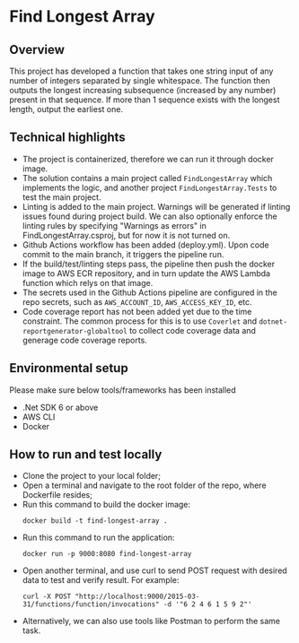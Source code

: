# Find Longest Array

## Overview

This project has developed a function that takes one string input of any number of integers separated by single whitespace. The function then outputs the longest increasing subsequence (increased by any number) present in that sequence. If more than 1 sequence exists with the longest length, output the earliest one.

## Technical highlights
- The project is containerized, therefore we can run it through docker image.
- The solution contains a main project called `FindLongestArray` which implements the logic, and another project `FindLongestArray.Tests` to test the main project.
- Linting is added to the main project. Warnings will be generated if linting issues found during project build. We can also optionally enforce the linting rules by specifying "Warnings as errors" in FindLongestArray.csproj, but for now it is not turned on.
- Github Actions workflow has been added (deploy.yml). Upon code commit to the main branch, it triggers the pipeline run.
- If the build/test/linting steps pass, the pipeline then push the docker image to AWS ECR repository, and in turn update the AWS Lambda function which relys on that image.
- The secrets used in the Github Actions pipeline are configured in the repo secrets, such as `AWS_ACCOUNT_ID`, `AWS_ACCESS_KEY_ID`, etc.
- Code coverage report has not been added yet due to the time constraint. The common process for this is to use `Coverlet` and `dotnet-reportgenerator-globaltool` to collect code coverage data and generage code coverage reports.

## Environmental setup
Please make sure below tools/frameworks has been installed
- .Net SDK 6 or above
- AWS CLI
- Docker

## How to run and test locally
- Clone the project to your local folder;
- Open a terminal and navigate to the root folder of the repo, where Dockerfile resides;
- Run this command to build the docker image:
  ```
  docker build -t find-longest-array .
  ```
- Run this command to run the application:
  ```
  docker run -p 9000:8080 find-longest-array
  ```
- Open another terminal, and use curl to send POST request with desired data to test and verify result. For example:
  ```
  curl -X POST "http://localhost:9000/2015-03-31/functions/function/invocations" -d '"6 2 4 6 1 5 9 2"'
  ```
- Alternatively, we can also use tools like Postman to perform the same task.
